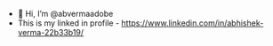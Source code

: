 - 👋 Hi, I’m @abvermaadobe
- This is my linked in profile - https://www.linkedin.com/in/abhishek-verma-22b33b19/
